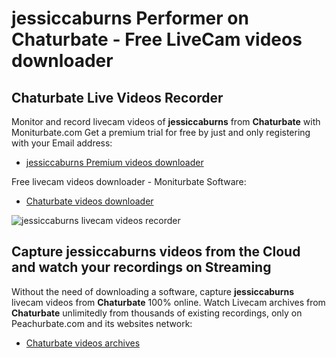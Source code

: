 # jessiccaburns Performer on Chaturbate - Free LiveCam videos downloader

## Chaturbate Live Videos Recorder

Monitor and record livecam videos of **jessiccaburns** from **Chaturbate** with Moniturbate.com
Get a premium trial for free by just and only registering with your Email address:
* [jessiccaburns Premium videos downloader](https://moniturbate.com/request-demo-licence-key.html)

Free livecam videos downloader - Moniturbate Software:
* [Chaturbate videos downloader](https://moniturbate.com/moniturbate-download-software.html)

![jessiccaburns livecam videos recorder](https://peachurnet.com/templates/moniturbate-software.png)


## Capture jessiccaburns videos from the Cloud and watch your recordings on Streaming

Without the need of downloading a software, capture **jessiccaburns** livecam videos from **Chaturbate** 100% online.
Watch Livecam archives from **Chaturbate** unlimitedly from thousands of existing recordings, only on Peachurbate.com and its websites network:
* [Chaturbate videos archives](https://peachurnet.com/)